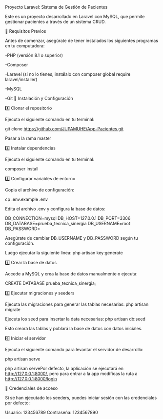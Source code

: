 Proyecto Laravel: Sistema de Gestión de Pacientes

Este es un proyecto desarrollado en Laravel con MySQL, que permite gestionar pacientes a través de un sistema CRUD.

📌 Requisitos Previos

Antes de comenzar, asegúrate de tener instalados los siguientes programas en tu computadora:

-PHP (versión 8.1 o superior)

-Composer

-Laravel (si no lo tienes, instálalo con composer global require laravel/installer)

-MySQL

-Git
🚀 Instalación y Configuración

1️⃣ Clonar el repositorio

Ejecuta el siguiente comando en tu terminal:

git clone https://github.com/JUPAMUHE/App-Pacientes.git

Pasar a la rama master

2️⃣ Instalar dependencias

Ejecuta el siguiente comando en tu terminal:

composer install

3️⃣ Configurar variables de entorno

Copia el archivo de configuración:

cp .env.example .env

Edita el archivo .env y configura la base de datos:

DB_CONNECTION=mysql
DB_HOST=127.0.0.1
DB_PORT=3306
DB_DATABASE=prueba_tecnica_sinergia
DB_USERNAME=root
DB_PASSWORD=

Asegúrate de cambiar DB_USERNAME y DB_PASSWORD según tu configuración.

Luego ejecutar la siguiente linea:
php artisan key:generate

4️⃣ Crear la base de datos

Accede a MySQL y crea la base de datos manualmente o ejecuta:

CREATE DATABASE prueba_tecnica_sinergia;

5️⃣ Ejecutar migraciones y seeders

Ejecuta las migraciones para generar las tablas necesarias:
php artisan migrate

Ejecuta los seed para insertar la data necesarias:
php artisan db:seed

Esto creará las tablas y poblará la base de datos con datos iniciales.

6️⃣ Iniciar el servidor

Ejecuta el siguiente comando para levantar el servidor de desarrollo:

php artisan serve  

php artisan servePor defecto, la aplicación se ejecutará en http://127.0.0.1:8000/, pero para entrar a la app
modificas la ruta a http://127.0.0.1:8000/login

🔐 Credenciales de acceso

Si se han ejecutado los seeders, puedes iniciar sesión con las credenciales por defecto:

Usuario: 123456789
Contraseña: 1234567890


